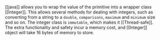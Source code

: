 [[java]] allows you to wrap the value of the primitive into a wrapper class [[Integer]]. This allows several methods for dealing with integers, such as converting from a string to a `double`, `comparisons`, `maximum` and `minimum` size and so on. The integer class is `immutable`, which makes it [[Thread-safe]]. The extra functionality and safety incur a memory cost, and [[Integer]] object will take 16 bytes of memory to store.